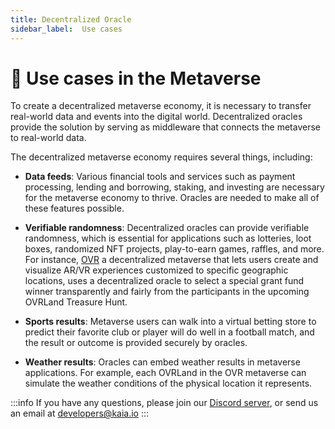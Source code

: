 ```yaml
---
title: Decentralized Oracle
sidebar_label:  Use cases
---
```


# 🎯 Use cases in the Metaverse <a id="Decentralized Oracle Usecase"></a>

To create a decentralized metaverse economy, it is necessary to transfer real-world data and events into the digital world. Decentralized oracles provide the solution by serving as middleware that connects the metaverse to real-world data. 

The decentralized metaverse economy requires several things, including: 

* **Data feeds**: Various financial tools and services such as payment processing, lending and borrowing, staking, and investing are necessary for the metaverse economy to thrive. Oracles are needed to make all of these features possible.

* **Verifiable randomness**: Decentralized oracles can provide verifiable randomness, which is essential for applications such as lotteries, loot boxes, randomized NFT projects, play-to-earn games, raffles, and more. For instance, [OVR](https://www.overthereality.ai/blog/ovr-using-chainlink-to-connect-the-metaverse-to-real-world-data-and-events/) a decentralized metaverse that lets users create and visualize AR/VR experiences customized to specific geographic locations, uses a decentralized oracle to select a special grant fund winner transparently and fairly from the participants in the upcoming OVRLand Treasure Hunt. 

* **Sports results**: Metaverse users can walk into a virtual betting store to predict their favorite club or player will do well in a football match, and the result or outcome is provided securely by oracles. 

* **Weather results**: Oracles can embed weather results in metaverse applications. For example, each OVRLand in the OVR metaverse can simulate the weather conditions of the physical location it represents. 

:::info
If you have any questions, please join our [Discord server](https://discord.gg/kaiachain), or send us an email at developers@kaia.io
:::